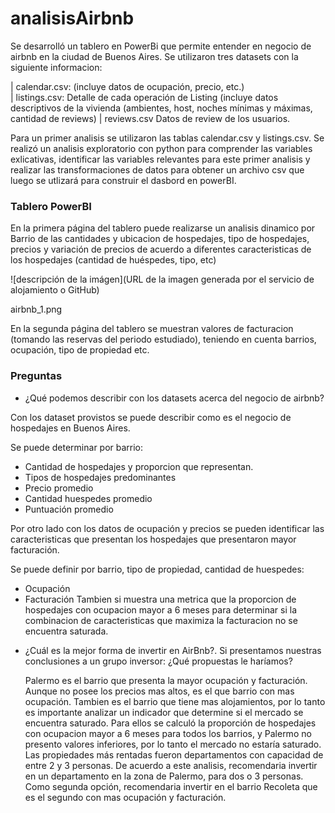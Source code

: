 # analisisAirbnb

Se desarrolló un tablero en PowerBi que permite entender en negocio de airbnb en la ciudad de Buenos Aires.
Se utilizaron tres datasets con la siguiente informacion:

| calendar.csv: (incluye datos de ocupación, precio, etc.)  
| listings.csv: Detalle de cada operación de Listing (incluye datos descriptivos de la vivienda (ambientes, host, noches mínimas y máximas, cantidad de reviews)
| reviews.csv Datos de review de los usuarios.

Para un primer analisis se utilizaron las tablas calendar.csv y listings.csv. Se realizó un analisis exploratorio con python para comprender las variables exlicativas, identificar las variables relevantes para este primer analisis y realizar las transformaciones de datos para obtener un archivo csv que luego se utlizará para construir el dasbord en powerBI.

### Tablero PowerBI 

En la primera página del tablero puede realizarse un analisis dinamico por Barrio de las cantidades y ubicacion de hospedajes, tipo de hospedajes, precios y variación de precios de acuerdo a diferentes caracteristicas de los hospedajes (cantidad de huéspedes, tipo, etc)

![descripción de la imágen](URL de la imagen generada por el servicio de alojamiento o GitHub)


airbnb_1.png



En la segunda página del tablero se muestran valores de facturacion (tomando las reservas del periodo estudiado), teniendo en cuenta barrios, ocupación, tipo de propiedad etc.


### Preguntas 

* ¿Qué podemos describir con los datasets acerca del negocio de airbnb?

Con los dataset provistos se puede describir como es el negocio de hospedajes en Buenos Aires.

Se puede determinar por barrio:
- Cantidad de hospedajes y proporcion que representan.
- Tipos de hospedajes predominantes
- Precio promedio
- Cantidad huespedes promedio
- Puntuación promedio

Por otro lado con los datos de ocupación y precios se pueden identificar las caracteristicas que presentan los hospedajes que presentaron mayor facturación.

Se puede definir por barrio, tipo de propiedad, cantidad de huespedes:
- Ocupación
- Facturación
 Tambien si muestra una metrica que  la proporcion de hospedajes con ocupacion mayor a 6 meses para determinar si la combinacion de caracteristicas
  que maximiza la facturacion no se encuentra saturada.


* ¿Cuál es la mejor forma de invertir en AirBnb?. Si presentamos nuestras conclusiones a un grupo inversor: ¿Qué propuestas le haríamos?
  
  Palermo es el barrio que presenta la mayor ocupación y facturación. Aunque no posee los precios mas altos, es el que barrio con mas ocupación.
  Tambien es el barrio que tiene mas alojamientos, por lo tanto es importante analizar un indicador que determine si el mercado se encuentra saturado.
  Para ellos se calculó la proporción de hospedajes con ocupacion mayor a 6 meses para todos los barrios, y Palermo no presento valores inferiores, por lo tanto el mercado no estaría saturado. 
   Las propiedades más rentadas fueron departamentos con capacidad de entre 2 y 3 personas.
  De acuerdo a este analisis, recomendaria invertir en un departamento en la zona de Palermo, para dos o 3 personas. Como segunda opción, recomendaria invertir en el barrio Recoleta que es el segundo con mas ocupación y facturación. 

  



